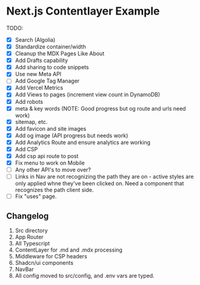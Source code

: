 # Next.js Contentlayer Example

TODO:

- [x] Search (Algolia)
- [x] Standardize container/width
- [x] Cleanup the MDX Pages Like About
- [x] Add Drafts capability
- [x] Add sharing to code snippets
- [x] Use new Meta API
- [ ] Add Google Tag Manager
- [x] Add Vercel Metrics
- [x] Add Views to pages (increment view count in DynamoDB)
- [x] Add robots
- [x] meta & key words (NOTE: Good progress but og route and urls need work)
- [x] sitemap, etc.
- [x] Add favicon and site images
- [x] Add og image (API progress but needs work)
- [x] Add Analytics Route and ensure analytics are working
- [x] Add CSP
- [x] Add csp api route to post
- [x] Fix menu to work on Mobile
- [ ] Any other API's to move over?
- [ ] Links in Nav are not recognizing the path they are on - active styles are only applied whne they've been clicked on. Need a component that recognizes the path client side.
- [ ] Fix "uses" page.

## Changelog

1. Src directory
2. App Router
3. All Typescript
4. ContentLayer for .md and .mdx processing
5. Middleware for CSP headers
6. Shadcn/ui components
7. NavBar
8. All config moved to src/config, and .env vars are typed.
